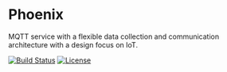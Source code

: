# Phoenix

MQTT service with a flexible data collection and communication architecture with a design focus on IoT.

[![Build Status][travis-badge]][travis-link]
[![License][license-badge]][license-link]

[travis-badge]:     https://travis-ci.org/pashinov/phoenix.svg?branch=develop
[travis-link]:      https://travis-ci.org/pashinov/phoenix
[license-badge]:    https://img.shields.io/badge/license-MIT-blue.svg
[license-link]:     https://github.com/pashinov/phoenix/blob/develop/LICENSE
